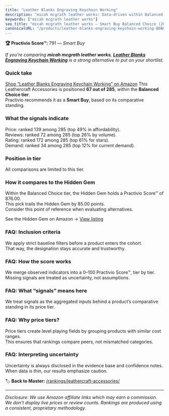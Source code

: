 ```yaml
---
title: "Leather Blanks Engraving Keychain Working"
description: "micah mcgrath leather works: Data-driven within Balanced Choice ranking using the Practivio Score™. Positioned by quality, value, demand, findability, momentum."
keywords: ["micah mcgrath leather works"]
seo_title: "micah mcgrath leather works — Smart Buy Balanced Choice (2025)"
canonicalURL: "/products/leather-blanks-engraving-keychain-working-B0BCJVPKVN/"
---
```


**🏆 Practivio Score™:** 791 — _Smart Buy_


*If you're comparing **micah mcgrath leather works**, **[Leather Blanks Engraving Keychain Working](https://www.amazon.com/dp/B0BCJVPKVN?tag=practivio-20)** is a strong alternative to put on your shortlist.*
### Quick take
[Shop “Leather Blanks Engraving Keychain Working” on Amazon](https://www.amazon.com/dp/B0BCJVPKVN?tag=practivio-20)
This Leathercraft Accessories is positioned **67 out of 285**, within the **Balanced Choice tier**.  
Practivio recommends it as a **Smart Buy**, based on its comparative standing.

### What the signals indicate
Price: ranked 139 among 285 (top 49% in affordability).  
Reviews: ranked 72 among 285 (top 26% by volume).  
Rating: ranked 172 among 285 (top 61% for stars).  
Demand: ranked 34 among 285 (top 12% for current demand).

### Position in tier
All comparisons are limited to this tier.

### How it compares to the Hidden Gem
Within the Balanced Choice tier, the Hidden Gem holds a Practivio Score™ of 876.00.  
This pick trails the Hidden Gem by 85.00 points.  
Consider this point of reference when evaluating alternatives.  

See the Hidden Gem on Amazon → [View listing](https://www.amazon.com/dp/B0BXSKTFW4?tag=practivio-20)

### FAQ: Inclusion criteria
We apply strict baseline filters before a product enters the cohort.  
That way, the designation stays accurate and trustworthy.

### FAQ: How the score works
We merge observed indicators into a 0–100 Practivio Score™, tier by tier.  
Missing signals are treated as uncertainty, not assumptions.

### FAQ: What “signals” means here
We treat signals as the aggregated inputs behind a product’s comparative standing in its price tier.

### FAQ: Why price tiers?
Price tiers create level playing fields by grouping products with similar cost ranges.  
This ensures that rankings compare peers, not mismatched categories.

### FAQ: Interpreting uncertainty
Uncertainty is always disclosed in the evidence base and confidence notes.  
When data is thin, our results emphasize caution.


🏷️ **Back to Master:** [/rankings/leathercraft-accessories/](/rankings/leathercraft-accessories/)

---
_Disclosure: We use Amazon affiliate links which may earn a commission. We don’t display live prices or review counts. Rankings are produced using a consistent, proprietary methodology._
